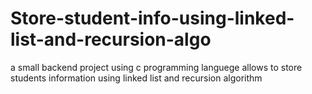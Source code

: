 # Store-student-info-using-linked-list-and-recursion-algo
a small backend project using c programming languege allows to store students information using linked list and recursion algorithm
